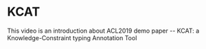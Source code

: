 # KCAT
This video is an introduction about ACL2019 demo paper -- KCAT: a Knowledge-Constraint typing Annotation Tool
